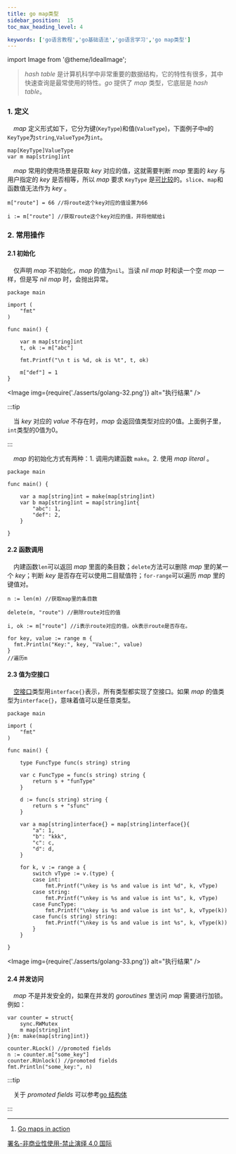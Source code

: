 ```yaml
---
title: go map类型
sidebar_position:  15
toc_max_heading_level: 4

keywords: ['go语言教程','go基础语法','go语言学习','go map类型']
---
```


import Image from '@theme/IdealImage';

>  _hash table_ 是计算机科学中非常重要的数据结构，它的特性有很多，其中快速查询是最常使用的特性。_go_ 提供了 _map_ 类型，它底层是 _hash table_。

### 1. 定义

 _map_ 定义形式如下，它分为键(`KeyType`)和值(`ValueType`)，下面例子中`m`的`KeyType`为`string`,`ValueType`为`int`。

    map[KeyType]ValueType
    var m map[string]int

 _map_ 常用的使用场景是获取 _key_ 对应的值，这就需要判断 _map_ 里面的 _key_ 与用户指定的 _key_ 是否相等，所以 _map_ 要求 `KeyType` 是[可比较](./go-bool)的。`slice`、`map`和函数值无法作为 _key_ 。

    m["route"] = 66 //将route这个key对应的值设置为66

    i := m["route"] //获取route这个key对应的值，并将他赋给i

### 2. 常用操作

#### 2.1 初始化

 仅声明 _map_ 不初始化，_map_ 的值为`nil`。当读 _nil map_ 时和读一个空 _map_ 一样，但是写 _nil map_ 时，会抛出异常。

    package main

    import (
    	"fmt"
    )

    func main() {

    	var m map[string]int
    	t, ok := m["abc"]

    	fmt.Printf("\n t is %d, ok is %t", t, ok)

    	m["def"] = 1
    }

<Image img={require('./asserts/golang-32.png')} alt="执行结果" />

:::tip

 当 _key_ 对应的 _value_ 不存在时，_map_ 会返回值类型对应的0值。上面例子里，`int`类型的0值为0。

:::

 _map_ 的初始化方式有两种：1. 调用内建函数 `make`。2. 使用 _map literal_ 。

    package main

    func main() {

    	var a map[string]int = make(map[string]int)
    	var b map[string]int = map[string]int{
    		"abc": 1,
    		"def": 2,
    	}

    }

#### 2.2 函数调用

 内建函数`len`可以返回 _map_ 里面的条目数；`delete`方法可以删除 _map_ 里的某一个 _key_；判断 _key_ 是否存在可以使用二目赋值符；`for-range`可以遍历 _map_ 里的键值对。

    n := len(m) //获取map里的条目数

    delete(m, "route") //删除route对应的值

    i, ok := m["route"] //i表示route对应的值，ok表示route是否存在。

    for key, value := range m {
      fmt.Println("Key:", key, "Value:", value)
    }
    //遍历m

#### 2.3 值为空接口

 [空接口](./go-interface)类型用`interface{}`表示，所有类型都实现了空接口。如果 _map_ 的值类型为`interface{}`，意味着值可以是任意类型。

    package main

    import (
    	"fmt"
    )

    func main() {

    	type FuncType func(s string) string

    	var c FuncType = func(s string) string {
    		return s + "funType"
    	}

    	d := func(s string) string {
    		return s + "sfunc"
    	}

    	var a map[string]interface{} = map[string]interface{}{
    		"a": 1,
    		"b": "kkk",
    		"c": c,
    		"d": d,
    	}

    	for k, v := range a {
    		switch vType := v.(type) {
    		case int:
    			fmt.Printf("\nkey is %s and value is int %d", k, vType)
    		case string:
    			fmt.Printf("\nkey is %s and value is int %s", k, vType)
    		case FuncType:
    			fmt.Printf("\nkey is %s and value is int %s", k, vType(k))
    		case func(s string) string:
    			fmt.Printf("\nkey is %s and value is int %s", k, vType(k))
    		}
    	}

    }


<Image img={require('./asserts/golang-33.png')} alt="执行结果" />


#### 2.4 并发访问

 _map_ 不是并发安全的，如果在并发的 _goroutines_ 里访问 _map_ 需要进行加锁。例如：

    var counter = struct{
        sync.RWMutex
        m map[string]int
    }{m: make(map[string]int)}

    counter.RLock() //promoted fields
    n := counter.m["some_key"]
    counter.RUnlock() //promoted fields
    fmt.Println("some_key:", n)

:::tip

 关于 _promoted fields_ 可以参考[go 结构体](./go-struct)

:::

* * *

1.  [Go maps in action](https://go.dev/blog/maps)

[署名-非商业性使用-禁止演绎 4.0 国际](https://creativecommons.org/licenses/by-nc-nd/4.0/deed.zh)

